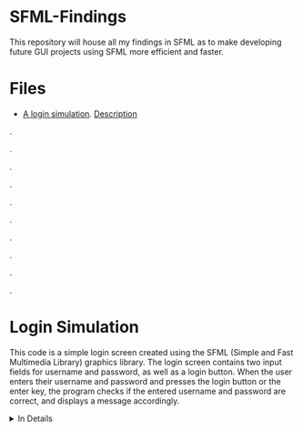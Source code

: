 # SFML-Findings
This repository will house all my findings in SFML as to make developing future GUI projects using SFML more efficient and faster.

# Files
- [A login simulation](Login_Simulation.cpp). [Description](#-login-simulation)

.

.

.

.

.

.

.

.

.

.

# Login Simulation

This code is a simple login screen created using the SFML (Simple and Fast Multimedia Library) graphics library. The login screen contains two input fields for username and password, as well as a login button. When the user enters their username and password and presses the login button or the enter key, the program checks if the entered username and password are correct, and displays a message accordingly.

<details>

<summary>In Details</summary>

The program first creates a window using sf::RenderWindow, sets its size to 400x300 and sets its title to "Login Screen". It also loads a font from a file using sf::Font, and creates several sf::Text objects to display text on the screen.

Two sf::RectangleShape objects are created to represent the input fields for username and password. These objects are positioned and sized appropriately, and their color and outline are set using setFillColor() and setOutlineColor() methods.

The program enters a loop where it waits for user input using window.pollEvent(). If the user closes the window, the program exits the loop and terminates. If the user types a printable ASCII character in one of the input fields, that character is appended to the corresponding input string, and the sf::Text object representing that input field is updated with the new input string.

If the user presses the backspace key, the last character from the corresponding input string is removed, and the sf::Text object representing that input field is updated with the new input string.

If the user presses the enter key, the program checks if the entered username and password are correct (in this case, the correct values are hard-coded to be "username" and "password"), and displays a message accordingly.

The program also changes the color of the input fields and the login button when the mouse is over them, to provide visual feedback to the user.

Finally, the program clears the window, draws all the graphical elements, and displays the window using window.display().

</details>
